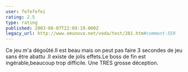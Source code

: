 ```yaml
---
user: fefefefei
rating: 2.5
type: rating
published: 2003-08-07T22:09:19.000Z
legacy_url: http://www.emunova.net/veda/test/201.htm#comment-559
---
```

Ce jeu m'a dégoûté.Il est beau mais on peut pas faire 3 secondes de jeu sans être abattu .Il existe de jolis effets.Le boss de fin est ingérable,beaucoup trop difficile.
Une TRES grosse déception.